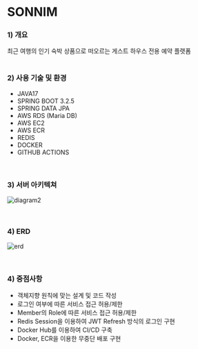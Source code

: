 <h1>SONNIM</h1>

<h3>1) 개요</h3>
최근 여행의 인기 숙박 상품으로 떠오르는 게스트 하우스 전용 예약 플랫폼
</br>
</br>

<h3>2) 사용 기술 및 환경</h3>

- JAVA17
- SPRING BOOT 3.2.5
- SPRING DATA JPA
- AWS RDS (Maria DB)
- AWS EC2
- AWS ECR
- REDIS
- DOCKER
- GITHUB ACTIONS


</br>

<h3>3) 서버 아키텍쳐</h3>

![diagram2](https://github.com/psh94/sonnim-server/assets/84213252/b2a4d60d-367d-43fa-98fb-865765c5e3ea)

</br>

<h3>4) ERD</h3>

![erd](https://github.com/psh94/sonnim-server/assets/84213252/fd2b027e-49b3-4649-8410-ce0801b9e4d6)

</br>

<h3>4) 중점사항</h3>

- 객체지향 원칙에 맞는 설계 및 코드 작성
- 로그인 여부에 따른 서비스 접근 허용/제한
- Member의 Role에 따른 서비스 접근 허용/제한
- Redis Session을 이용하여 JWT Refresh 방식의 로그인 구현
- Docker Hub를 이용하여 CI/CD 구축
- Docker, ECR을 이용한 무중단 배포 구현
